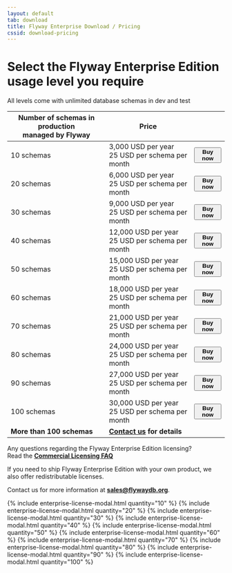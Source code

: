 ```yaml
---
layout: default
tab: download
title: Flyway Enterprise Download / Pricing
cssid: download-pricing
---
```

# Select the Flyway Enterprise Edition usage level you require

All levels come with unlimited database schemas in dev and test

<table class="table table-striped">
<thead>
<tr>
<th>Number of schemas in production<br>managed by Flyway</th>
<th>Price</th>
<th></th>
</tr>
</thead>
<tr>
<td>10 schemas</td>
<td>3,000 USD per year<br><span class="note">25 USD per schema per month</span></td>
<td><button class="btn btn-success btn-download" data-toggle="modal" data-target="#flyway-enterprise-10-license-modal"><strong><i class="fa fa-credit-card"></i> Buy now</strong></button></td>
</tr>
<tr>
<td>20 schemas</td>
<td>6,000 USD per year<br><span class="note">25 USD per schema per month</span></td>
<td><button class="btn btn-success btn-download" data-toggle="modal" data-target="#flyway-enterprise-20-license-modal"><strong><i class="fa fa-credit-card"></i> Buy now</strong></button></td>
</tr>
<tr>
<td>30 schemas</td>
<td>9,000 USD per year<br><span class="note">25 USD per schema per month</span></td>
<td><button class="btn btn-success btn-download" data-toggle="modal" data-target="#flyway-enterprise-30-license-modal"><strong><i class="fa fa-credit-card"></i> Buy now</strong></button></td>
</tr>
<tr>
<td>40 schemas</td>
<td>12,000 USD per year<br><span class="note">25 USD per schema per month</span></td>
<td><button class="btn btn-success btn-download" data-toggle="modal" data-target="#flyway-enterprise-40-license-modal"><strong><i class="fa fa-credit-card"></i> Buy now</strong></button></td>
</tr>
<tr>
<td>50 schemas</td>
<td>15,000 USD per year<br><span class="note">25 USD per schema per month</span></td>
<td><button class="btn btn-success btn-download" data-toggle="modal" data-target="#flyway-enterprise-50-license-modal"><strong><i class="fa fa-credit-card"></i> Buy now</strong></button></td>
</tr>
<tr>
<td>60 schemas</td>
<td>18,000 USD per year<br><span class="note">25 USD per schema per month</span></td>
<td><button class="btn btn-success btn-download" data-toggle="modal" data-target="#flyway-enterprise-60-license-modal"><strong><i class="fa fa-credit-card"></i> Buy now</strong></button></td>
</tr>
<tr>
<td>70 schemas</td>
<td>21,000 USD per year<br><span class="note">25 USD per schema per month</span></td>
<td><button class="btn btn-success btn-download" data-toggle="modal" data-target="#flyway-enterprise-70-license-modal"><strong><i class="fa fa-credit-card"></i> Buy now</strong></button></td>
</tr>
<tr>
<td>80 schemas</td>
<td>24,000 USD per year<br><span class="note">25 USD per schema per month</span></td>
<td><button class="btn btn-success btn-download" data-toggle="modal" data-target="#flyway-enterprise-80-license-modal"><strong><i class="fa fa-credit-card"></i> Buy now</strong></button></td>
</tr>
<tr>
<td>90 schemas</td>
<td>27,000 USD per year<br><span class="note">25 USD per schema per month</span></td>
<td><button class="btn btn-success btn-download" data-toggle="modal" data-target="#flyway-enterprise-90-license-modal"><strong><i class="fa fa-credit-card"></i> Buy now</strong></button></td>
</tr>
<tr>
<td>100 schemas</td>
<td>30,000 USD per year<br><span class="note">25 USD per schema per month</span></td>
<td><button class="btn btn-success btn-download" data-toggle="modal" data-target="#flyway-enterprise-100-license-modal"><strong><i class="fa fa-credit-card"></i> Buy now</strong></button></td>
</tr>
<tr>
<td><strong>More than 100 schemas</strong></td>
<td><strong><a href="mailto:sales@flywaydb.org">Contact us</a> for details</strong></td>
<td></td>
</tr>
</table>

Any questions regarding the Flyway Enterprise Edition licensing?<br>
Read the [**Commercial Licensing FAQ**](/download/faq)

If you need to ship Flyway Enterprise Edition with your own product, we also offer redistributable licenses.
 
Contact us for more information at **sales@flywaydb.org**.

{% include enterprise-license-modal.html quantity="10" %}
{% include enterprise-license-modal.html quantity="20" %}
{% include enterprise-license-modal.html quantity="30" %}
{% include enterprise-license-modal.html quantity="40" %}
{% include enterprise-license-modal.html quantity="50" %}
{% include enterprise-license-modal.html quantity="60" %}
{% include enterprise-license-modal.html quantity="70" %}
{% include enterprise-license-modal.html quantity="80" %}
{% include enterprise-license-modal.html quantity="90" %}
{% include enterprise-license-modal.html quantity="100" %}